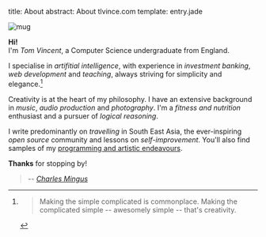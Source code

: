 title: About
abstract: About tlvince.com
template: entry.jade

<span class="pull-right">![mug]</span>

**Hi!**  
I'm *Tom Vincent*, a Computer Science undergraduate from England.

I specialise in *artifitial intelligence*, with experience in *investment
banking*, *web development* and *teaching*, always striving for simplicity and
elegance.[^1]

Creativity is at the heart of my philosophy. I have an extensive background in
*music*, *audio production* and *photography*. I'm a *fitness and nutrition*
enthusiast and a pursuer of *logical reasoning*.

I write predominantly on *travelling* in South East Asia, the ever-inspiring
*open source* community and lessons on *self-improvement*. You'll also find
samples of my [programming and artistic endeavours][proj].

**Thanks** for stopping by!

[^1]: > Making the simple complicated is commonplace. Making the complicated
simple -- awesomely simple -- that's creativity.
>
> -- <cite>[Charles Mingus][]</cite>

  [mug]: http://www.gravatar.com/avatar/4103b4e9e71e7d5f14b740c9d36c231f?s=140&d=mm&r=PG "My mug shot"
  [Charles Mingus]: http://en.wikipedia.org/wiki/Charles_Mingus "Wikipedia entry on Charles Mingus"
  [proj]: /tag/project
